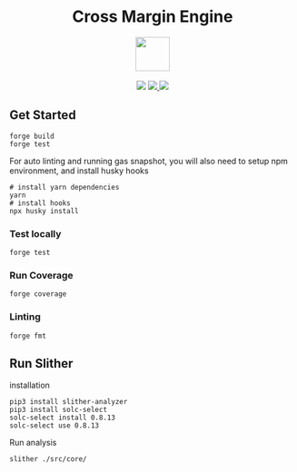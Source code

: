 <div align="center">
  <h1 > Cross Margin Engine </h1>
  
  <img height=60 src="https://i.imgur.com/vSIO8xJ.png"/>
  <br/>
  <br/>
  <a href="https://github.com/foundry-rs/foundry"><img src="https://img.shields.io/static/v1?label=foundry-rs&message=foundry&color=blue&logo=github"/></a>
  <a href=https://github.com/cross-margin-engine/actions/workflows/CI.yml""><img src="https://github.com/grappafinance/cross-margin-engine/actions/workflows/CI.yml/badge.svg?branch=master"> </a>
  <a href="https://codecov.io/gh/grappafinance/cross-margin-engine" >
<img src="https://codecov.io/gh/grappafinance/cross-margin-engine/branch/master/graph/badge.svg?token=9M0382HKTQ"/>
</a>
  
  
</div>


## Get Started

```shell
forge build
forge test
```

For auto linting and running gas snapshot, you will also need to setup npm environment, and install husky hooks

```shell
# install yarn dependencies
yarn
# install hooks
npx husky install
```

### Test locally

```shell
forge test
```

### Run Coverage

```shell
forge coverage
```

### Linting

```shell
forge fmt
```

## Run Slither

installation

```shell
pip3 install slither-analyzer
pip3 install solc-select
solc-select install 0.8.13
solc-select use 0.8.13
```

Run analysis

```shell
slither ./src/core/
```
